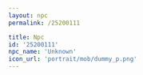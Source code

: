 ```yaml
---
layout: npc
permalink: /25200111

title: Npc
id: '25200111'
npc_name: 'Unknown'
icon_url: 'portrait/mob/dummy_p.png'
---
```

